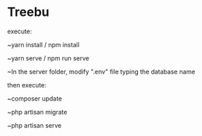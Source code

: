 # Treebu

execute:

~yarn install / npm install

~yarn serve / npm run serve

~In the server folder, modify ".env" file typing the database name

then execute:

~composer update

~php artisan migrate

~php artisan serve
